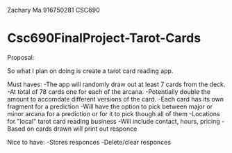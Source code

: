 Zachary Ma
916750281
CSC690

# Csc690FinalProject-Tarot-Cards

Proposal:

So what I plan on doing is create a tarot card reading app.

Must haves:
 	-The app will randomly draw out at least 7 cards from the deck.
 	-At total of 78 cards one for each of the arcana.
		-Potentially double the amount to accomdate different versions of the card.
		-Each card has its own fragment for a prediction
 	-Will have the option to pick between major or minor arcana for a prediction or for it to pick though all of them
 	-Locations for "local" tarot card reading business
		-Will include contact, hours, pricing
		-Based on cards drawn will print out responce

Nice to have:
 	-Stores responces
 	-Delete/clear responces
	
